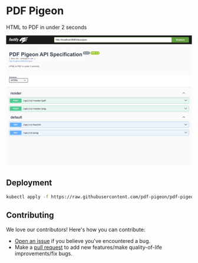 # PDF Pigeon
HTML to PDF in under 2 seconds

![](/images/screenshot.png)

## Deployment

```bash
kubectl apply -f https://raw.githubusercontent.com/pdf-pigeon/pdf-pigeon/main/pdf-pigeon.yaml
```

## Contributing

We love our contributors! Here's how you can contribute:

- [Open an issue](https://github.com/pdf-pigeon/pdf-pigeon/issues) if you believe you've encountered a bug.
- Make a [pull request](https://github.com/pdf-pigeon/pdf-pigeon/pull) to add new features/make quality-of-life improvements/fix bugs.